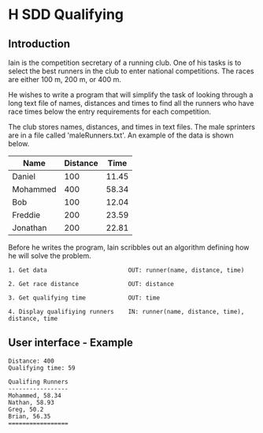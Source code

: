# H SDD Qualifying


## Introduction

Iain is the competition secretary of a running club. One of his tasks is to select the best runners in the club to enter national competitions.  The races are either 100 m, 200 m, or 400 m.

He wishes to write a program that will simplify the task of looking through a long text file of names, distances and times to find all the runners who have race times below the entry requirements for each competition.

The club stores names, distances, and times in text files.  The male sprinters are in a file called 'maleRunners.txt'.  An example of the data is shown below.

| Name     | Distance | Time |
| ----     | -------- | ---- |
| Daniel   | 100      | 11.45 |
| Mohammed | 400      | 58.34 |
| Bob      | 100      | 12.04 |
| Freddie  | 200      | 23.59 |
| Jonathan | 200      | 22.81 |

Before he writes the program, Iain scribbles out an algorithm defining how he will solve the problem.

```
1. Get data                       OUT: runner(name, distance, time)

2. Get race distance              OUT: distance

3. Get qualifying time            OUT: time

4. Display qualifiying runners    IN: runner(name, distance, time), distance, time
```


## User interface - Example

```
Distance: 400
Qualifying time: 59

Qualifing Runners
-----------------
Mohammed, 58.34
Nathan, 58.93
Greg, 50.2
Brian, 56.35
=================
```
